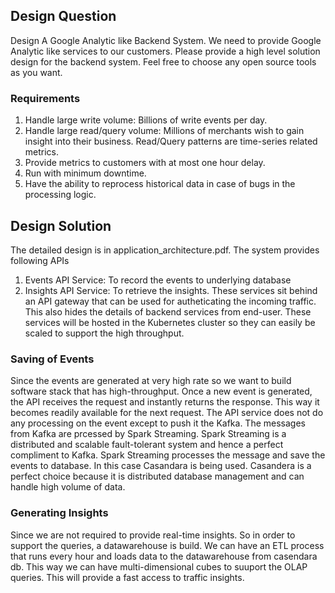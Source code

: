 ## Design Question
Design A Google Analytic like Backend System.
We need to provide Google Analytic like services to our customers. Please provide a high level solution design for the backend system. Feel free to choose any open source tools as you want.
### Requirements
1. Handle large write volume: Billions of write events per day.
2. Handle large read/query volume: Millions of merchants wish to gain insight into their business. Read/Query patterns are time-series related metrics.
3. Provide metrics to customers with at most one hour delay.
4. Run with minimum downtime.
5. Have the ability to reprocess historical data in case of bugs in the processing logic.
## Design Solution
The detailed design is in application_architecture.pdf.
The system provides following APIs
1. Events API Service: To record the events to underlying database
2. Insights API Service: To retrieve the insights.
These services sit behind an API gateway that can be used for autheticating the incoming traffic. This also hides the details of backend services from end-user.
These services will be hosted in the Kubernetes cluster so they can easily be scaled to support the high throughput.
### Saving of Events
Since the events are generated at very high rate so we want to build software stack that has high-throughput. Once a new event is generated, the API receives the request and instantly returns the response. This way it becomes readily available for the next request. The API service does not do any processing on the event except to push it the Kafka. The messages from Kafka are prcessed by Spark Streaming. Spark Streaming is a distributed and scalable fault-tolerant system and hence a perfect compliment to Kafka. Spark Streaming processes the message and save the events to database. In this case Casandara is being used. Casandera is a perfect choice because it is distributed database management and can handle high volume of data.    
### Generating Insights
Since we are not required to provide real-time insights. So in order to support the queries, a datawarehouse is build. We can have an ETL process that runs every hour and loads data to the datawarehouse from casendara db. This way we can have multi-dimensional cubes to suuport the OLAP queries. This will provide a fast access to traffic insights.
